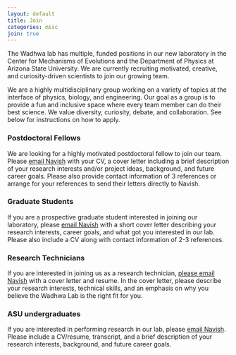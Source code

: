```yaml
---
layout: default
title: Join
categories: misc
join: true
---
```

The Wadhwa lab has multiple, funded positions in our new laboratory in the Center for Mechanisms of Evolutions and the Department of Physics at Arizona State University. We are currently recruiting motivated, creative, and curiosity-driven scientists to join our growing team. 

We are a highly multidisciplinary group working on a variety of topics at the interface of physics, biology, and engineering. Our goal as a group is to provide a fun and inclusive space where every team member can do their best science. We value diversity, curiosity, debate, and collaboration. See below for instructions on how to apply.

### Postdoctoral Fellows
We are looking for a highly motivated postdoctoral fellow to join our team. Please [email Navish](mailto:Navish@asu.edu) with your CV, a cover letter including a brief description of your research interests and/or project ideas, background, and future career goals. Please also provide contact information of 3 references or arrange for your references to send their letters directly to Navish. 

### Graduate Students
If you are a prospective graduate student interested in joining our laboratory, please [email Navish](mailto:Navish@asu.edu) with a short cover letter describing your research interests, career goals, and what got you interested in our lab. Please also include a CV along with contact information of 2-3 references.

### Research Technicians
If you are interested in joining us as a research technician, [please email Navish](mailto:Navish@asu.edu) with a cover letter and resume. In the cover letter, please describe your research interests, technical skills, and an emphasis on why you believe the Wadhwa Lab is the right fit for you.

### ASU undergraduates
If you are interested in performing research in our lab, please [email Navish](mailto:Navish@asu.edu). Please include a CV/resume, transcript, and a brief description of your research interests, background, and future career goals. 

